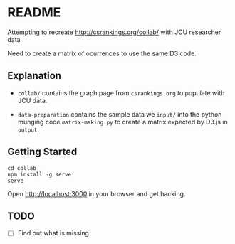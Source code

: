 # README

Attempting to recreate http://csrankings.org/collab/ with JCU researcher data

Need to create a matrix of ocurrences to use the same D3 code.

## Explanation

*  `collab/` contains the graph page from `csrankings.org` to populate with JCU data.

* `data-preparation` contains the sample data we `input/` into the python munging code `matrix-making.py` to create a matrix expected by D3.js in `output`.


## Getting Started

```shell
cd collab
npm install -g serve
serve
```
Open [http://localhost:3000](http://localhost:3000) in your browser and get hacking.

## TODO

- [ ] Find out what is missing.

